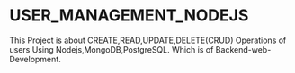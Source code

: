 # USER_MANAGEMENT_NODEJS
This Project is about CREATE,READ,UPDATE,DELETE(CRUD) Operations of users  Using Nodejs,MongoDB,PostgreSQL.
Which is of Backend-web-Development.
